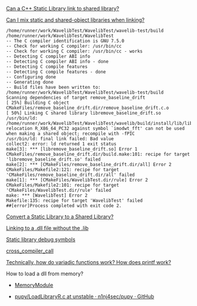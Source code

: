 [Can a C++ Static Library link to shared library?](https://stackoverflow.com/questions/1242820/can-a-c-static-library-link-to-shared-library)

[Can I mix static and shared-object libraries when linking?](https://stackoverflow.com/questions/2954387/can-i-mix-static-and-shared-object-libraries-when-linking)

```
/home/runner/work/WavelibTest/WavelibTest/wavelib-test/build
/home/runner/work/WavelibTest/WavelibTest
-- The C compiler identification is GNU 7.5.0
-- Check for working C compiler: /usr/bin/cc
-- Check for working C compiler: /usr/bin/cc - works
-- Detecting C compiler ABI info
-- Detecting C compiler ABI info - done
-- Detecting C compile features
-- Detecting C compile features - done
-- Configuring done
-- Generating done
-- Build files have been written to: /home/runner/work/WavelibTest/WavelibTest/wavelib-test/build
Scanning dependencies of target remove_baseline_drift
[ 25%] Building C object CMakeFiles/remove_baseline_drift.dir/remove_baseline_drift.c.o
[ 50%] Linking C shared library libremove_baseline_drift.so
/usr/bin/ld: /home/runner/work/WavelibTest/WavelibTest/wavelib/build/install/lib/libwavelib.a(wavelib.c.o): relocation R_X86_64_PC32 against symbol `imodwt_fft' can not be used when making a shared object; recompile with -fPIC
/usr/bin/ld: final link failed: Bad value
collect2: error: ld returned 1 exit status
make[3]: *** [libremove_baseline_drift.so] Error 1
CMakeFiles/remove_baseline_drift.dir/build.make:101: recipe for target 'libremove_baseline_drift.so' failed
make[2]: *** [CMakeFiles/remove_baseline_drift.dir/all] Error 2
CMakeFiles/Makefile2:121: recipe for target 'CMakeFiles/remove_baseline_drift.dir/all' failed
make[1]: *** [CMakeFiles/WavelibTest.dir/rule] Error 2
CMakeFiles/Makefile2:101: recipe for target 'CMakeFiles/WavelibTest.dir/rule' failed
make: *** [WavelibTest] Error 2
Makefile:135: recipe for target 'WavelibTest' failed
##[error]Process completed with exit code 2.
```

[Convert a Static Library to a Shared Library?](https://stackoverflow.com/questions/655163/convert-a-static-library-to-a-shared-library)

[Linking to a .dll file without the .lib](https://stackoverflow.com/questions/45030749/linking-to-a-dll-file-without-the-lib)

[Static library debug symbols](https://stackoverflow.com/questions/7575298/static-library-debug-symbols)

[cross_compiler_call](https://github.com/jbandela/cross_compiler_call)

[Technically, how do variadic functions work? How does printf work?](https://stackoverflow.com/questions/23104628/technically-how-do-variadic-functions-work-how-does-printf-work)

How to load a dll from memory?

- [MemoryModule](https://github.com/fancycode/MemoryModule)

- [pupy/LoadLibraryR.c at unstable · n1nj4sec/pupy · GitHub](https://github.com/n1nj4sec/pupy/blob/unstable/client/sources/LoadLibraryR.c)



